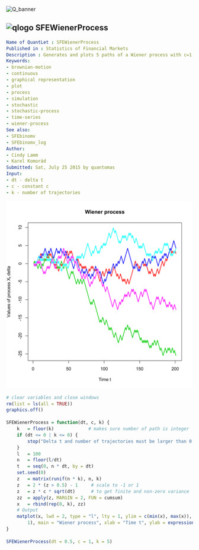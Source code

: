 
![Q_banner](https://github.com/QuantLet/Styleguide-and-Validation-procedure/blob/master/pictures/banner.png)

## ![qlogo](https://github.com/QuantLet/Styleguide-and-Validation-procedure/blob/master/pictures/qloqo.png) **SFEWienerProcess**

```yaml
Name of QuantLet : SFEWienerProcess
Published in : Statistics of Financial Markets
Description : Generates and plots 5 paths of a Wiener process with c=1, delta_t=0.5.
Keywords:
- brownian-motion
- continuous
- graphical representation
- plot
- process
- simulation
- stochastic
- stochastic-process
- time-series
- wiener-process
See also:
- SFEbinomv
- SFEbinomv_log
Author:
- Cindy Lamm
- Karel Komorád
Submitted: Sat, July 25 2015 by quantomas
Input:
- dt - delta t
- c - constant c
- k - number of trajectories
```

![Picture1](SFEWienerProcess-1.png)


```r
# clear variables and close windows
rm(list = ls(all = TRUE))
graphics.off()

SFEWienerProcess = function(dt, c, k) {
    k 	= floor(k)             # makes sure number of path is integer
    if (dt <= 0 | k <= 0) {
        stop("Delta t and number of trajectories must be larger than 0!")
    }
    l 	= 100
    n 	= floor(l/dt)
    t 	= seq(0, n * dt, by = dt)
    set.seed(0)
    z 	= matrix(runif(n * k), n, k)
    z 	= 2 * (z > 0.5) - 1     # scale to -1 or 1
    z 	= z * c * sqrt(dt)      # to get finite and non-zero variance
    zz 	= apply(z, MARGIN = 2, FUN = cumsum)
    x 	= rbind(rep(0, k), zz)
    # Output
    matplot(x, lwd = 2, type = "l", lty = 1, ylim = c(min(x), max(x)), col = 2:(k + 
        1), main = "Wiener process", xlab = "Time t", ylab = expression(paste("Values of process ", X[t], " delta")))
}

SFEWienerProcess(dt = 0.5, c = 1, k = 5) 

```
